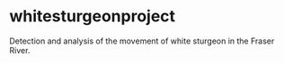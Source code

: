 # whitesturgeonproject
Detection and analysis of the movement of white sturgeon in the Fraser River. 
